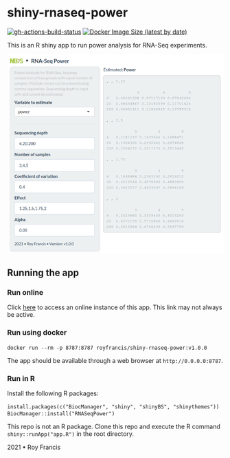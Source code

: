 # shiny-rnaseq-power

[![gh-actions-build-status](https://github.com/royfrancis/shiny-rnaseq-power/workflows/build/badge.svg)](https://github.com/royfrancis/shiny-rnaseq-power/actions?workflow=build) [![Docker Image Size (latest by date)](https://img.shields.io/docker/image-size/royfrancis/shiny-rnaseq-power?label=dockerhub)](https://hub.docker.com/repository/docker/royfrancis/shiny-rnaseq-power)

This is an R shiny app to run power analysis for RNA-Seq experiments.

![](preview.png)

## Running the app

### Run online

Click [here](https://roymf.shinyapps.io/rnaseq-power/) to access an online instance of this app. This link may not always be active.

### Run using docker

```
docker run --rm -p 8787:8787 royfrancis/shiny-rnaseq-power:v1.0.0
```

The app should be available through a web browser at `http://0.0.0.0:8787`.

### Run in R

Install the following R packages:

```
install.packages(c("BiocManager", "shiny", "shinyBS", "shinythemes"))
BiocManager::install("RNASeqPower")
```

This repo is not an R package. Clone this repo and execute the R command `shiny::runApp("app.R")` in the root directory.

2021 • Roy Francis
